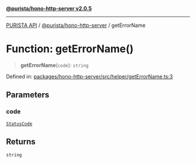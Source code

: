 [**@purista/hono-http-server v2.0.5**](../README.md)

***

[PURISTA API](../../../packages.md) / [@purista/hono-http-server](../README.md) / getErrorName

# Function: getErrorName()

> **getErrorName**(`code`): `string`

Defined in: [packages/hono-http-server/src/helper/getErrorName.ts:3](https://github.com/puristajs/purista/blob/master/packages/hono-http-server/src/helper/getErrorName.ts#L3)

## Parameters

### code

[`StatusCode`](../../core/enumerations/StatusCode.md)

## Returns

`string`
